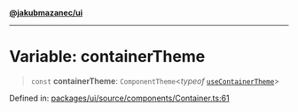 [**@jakubmazanec/ui**](../README.md)

---

# Variable: containerTheme

> `const` **containerTheme**: `ComponentTheme`\<_typeof_
> [`useContainerTheme`](../functions/useContainerTheme.md)\>

Defined in:
[packages/ui/source/components/Container.ts:61](https://github.com/jakubmazanec/tools/blob/7c5f40d811171692b72a47160bc33d644201b16a/packages/ui/source/components/Container.ts#L61)
